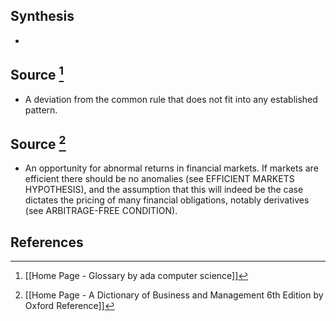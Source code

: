 ## Synthesis
- 
## Source [^1]
- A deviation from the common rule that does not fit into any established pattern.
## Source [^2]
- An opportunity for abnormal returns in financial markets. If markets are efficient there should be no anomalies (see EFFICIENT MARKETS HYPOTHESIS), and the assumption that this will indeed be the case dictates the pricing of many financial obligations, notably derivatives (see ARBITRAGE-FREE CONDITION).
## References

[^1]: [[Home Page - Glossary by ada computer science]]
[^2]: [[Home Page - A Dictionary of Business and Management 6th Edition by Oxford Reference]]